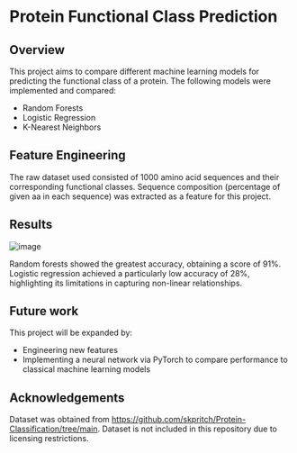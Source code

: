 # Protein Functional Class Prediction

## Overview
This project aims to compare different machine learning models for predicting the functional class of a protein. The following models were implemented and compared:
- Random Forests
- Logistic Regression
- K-Nearest Neighbors

## Feature Engineering
The raw dataset used consisted of 1000 amino acid sequences and their corresponding functional classes. Sequence composition (percentage of given aa in each sequence) was extracted as a feature for this project.

## Results
![image](https://github.com/user-attachments/assets/831ab58a-d907-43cb-8360-fb0ad07ac97c)

Random forests showed the greatest accuracy, obtaining a score of 91%. Logistic regression achieved a particularly low accuracy of 28%, highlighting its limitations in capturing non-linear relationships.

## Future work
This project will be expanded by:
- Engineering new features 
- Implementing a neural network via PyTorch to compare performance to classical machine learning models

## Acknowledgements
Dataset was obtained from https://github.com/skpritch/Protein-Classification/tree/main. Dataset is not included in this repository due to licensing restrictions. 
